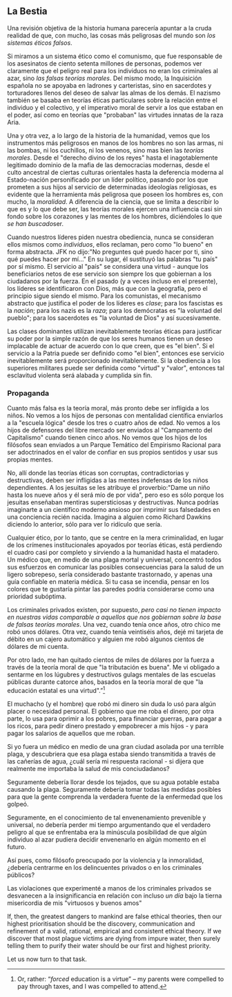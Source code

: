 ## La Bestia

Una revisión objetiva de la historia humana parecería apuntar a la cruda realidad de que, con mucho, las cosas más peligrosas del mundo son *los sistemas éticos falsos*.

Si miramos a un sistema ético como el comunismo, que fue responsable de los asesinatos de ciento setenta millones de personas, podemos ver claramente que el peligro real para los individuos no eran los criminales al azar, sino *las falsas teorías morales*. Del mismo modo, la Inquisición española no se apoyaba en ladrones y carteristas, sino en sacerdotes y torturadores llenos del deseo de salvar las almas de los demás. El nazismo también se basaba en teorías éticas particulares sobre la relación entre el individuo y el colectivo, y el imperativo moral de servir a los que estaban en el poder, así como en teorías que "probaban" las virtudes innatas de la raza Aria.

Una y otra vez, a lo largo de la historia de la humanidad, vemos que los instrumentos más peligrosos en manos de los hombres no son las armas, ni las bombas, ni los cuchillos, ni los venenos, sino mas bien las *teorías morales*. Desde el "derecho divino de los reyes" hasta el inagotablemente legitimado dominio de la mafia de las democracias modernas, desde el culto ancestral de ciertas culturas orientales hasta la deferencia moderna al Estado-nación personificado por un líder político, pasando por los que prometen a sus hijos al servicio de determinadas ideologías religiosas, es evidente que la herramienta más peligrosa que poseen los hombres es, con mucho, la *moralidad*. A diferencia de la ciencia, que se limita a describir lo que es y lo que debe ser, las teorías morales ejercen una influencia casi sin fondo sobre los corazones y las mentes de los hombres, diciéndoles lo que *se han buscado*ser.

Cuando nuestros líderes piden nuestra obediencia, nunca se consideran ellos mismos como *individuos*, ellos reclaman, pero como "lo bueno" en forma abstracta. JFK no dijo:"No preguntes qué puedo hacer por ti, sino qué puedes hacer por mí..." En su lugar, él sustituyó las palabras "tu país" por sí mismo. El servicio al "país" se considera una virtud - aunque los beneficiarios netos de ese servicio son siempre los que gobiernan a los ciudadanos por la fuerza. En el pasado (y a veces incluso en el presente), los líderes se identificaron con Dios, más que con la geografía, pero el principio sigue siendo el mismo. Para los comunistas, el mecanismo abstracto que justifica el poder de los líderes es *clase*; para los fascistas es la *nación*; para los nazis es la *raza*; para los demócratas es "la voluntad del pueblo"; para los sacerdotes es "la voluntad de Dios" y así sucesivamente.

Las clases dominantes utilizan inevitablemente teorías éticas para justificar su poder por la simple razón de que los seres humanos tienen un deseo implacable de actuar de acuerdo con lo que creen, que es "el bien". Si el servicio a la Patria puede ser definido como "el bien", entonces ese servicio inevitablemente será proporcionado inevitablemente. Si la obediencia a los superiores militares puede ser definida como "virtud" y "valor", entonces tal esclavitud violenta será alabada y cumplida sin fin.

### Propaganda

Cuanto más falsa es la teoría moral, más pronto debe ser infligida a los niños. No vemos a los hijos de personas con mentalidad científica enviarlos a la "escuela lógica" desde los tres o cuatro años de edad. No vemos a los hijos de defensores del libre mercado ser enviados al "Campamento del Capitalismo" cuando tienen cinco años. No vemos que los hijos de los filósofos sean enviados a un Parque Temático del Empirismo Racional para ser adoctrinados en el valor de confiar en sus propios sentidos y usar sus propias mentes.

No, allí donde las teorías éticas son corruptas, contradictorias y destructivas, deben ser infligidas a las mentes indefensas de los niños dependientes. A los jesuitas se les atribuye el proverbio:"Dame un niño hasta los nueve años y él será mío de por vida", pero eso es sólo porque los jesuitas enseñaban mentiras supersticiosas y destructivas. Nunca podrías imaginarte a un científico moderno ansioso por imprimir sus falsedades en una conciencia recién nacida. Imagina a alguien como Richard Dawkins diciendo lo anterior, sólo para ver lo ridículo que sería.

Cualquier ético, por lo tanto, que se centre en la mera criminalidad, en lugar de los crímenes institucionales apoyados por teorías éticas, está perdiendo el cuadro casi por completo y sirviendo a la humanidad hasta el matadero. Un médico que, en medio de una plaga mortal y universal, concentró todos sus esfuerzos en comunicar las posibles consecuencias para la salud de un ligero sobrepeso, sería considerado bastante trastornado, y apenas una guía confiable en materia médica. Si tu casa se incendia, pensar en los colores que te gustaría pintar las paredes podría considerarse como una prioridad subóptima.

Los criminales privados existen, por supuesto, *pero casi no tienen impacto en nuestras vidas comparable a aquellos que nos gobiernan sobre la base de falsas teorías morales*. Una vez, cuando tenía once años, otro chico me robó unos dólares. Otra vez, cuando tenía veintiséis años, dejé mi tarjeta de débito en un cajero automático y alguien me robó algunos cientos de dólares de mi cuenta.

Por otro lado, me han quitado cientos de miles de dólares por la fuerza a través de la teoría moral de que "la tributación es buena". Me vi obligado a sentarme en los lúgubres y destructivos gulags mentales de las escuelas públicas durante catorce años, basados en la teoría moral de que "la educación estatal es una virtud".”[^12]

El muchacho (y el hombre) que robó mi dinero sin duda lo usó para algún placer o necesidad personal. El gobierno que me roba el dinero, por otra parte, lo usa para oprimir a los pobres, para financiar guerras, para pagar a los ricos, para pedir dinero prestado y empobrecer a mis hijos - y para pagar los salarios de aquellos que me roban.

Si yo fuera un médico en medio de una gran ciudad asolada por una terrible plaga, y descubriera que esa plaga estaba siendo transmitida a través de las cañerías de agua, ¿cuál sería mi respuesta racional - si dijera que realmente me importaba la salud de mis conciudadanos?

Seguramente debería llorar desde los tejados, que su agua potable estaba causando la plaga. Seguramente debería tomar todas las medidas posibles para que la gente comprenda la verdadera fuente de la enfermedad que los golpeó.

Seguramente, en el conocimiento de tal envenenamiento prevenible y universal, no debería perder mi tiempo argumentando que el verdadero peligro al que se enfrentaba era la minúscula posibilidad de que algún individuo al azar pudiera decidir envenenarlo en algún momento en el futuro.

Así pues, como filósofo preocupado por la violencia y la inmoralidad, ¿debería centrarme en los delincuentes privados o en los criminales públicos?

Las violaciones que experimenté a manos de los criminales privados se desvanecen a la insignificancia en relación con incluso *un día* bajo la tierna misericordia de mis "virtuosos y buenos amos"

If, then, the greatest dangers to mankind are false ethical theories, then our highest prioritisation should be the discovery, communication and refinement of a valid, rational, empirical and consistent ethical theory. If we discover that most plague victims are dying from impure water, then surely telling them to purify their water should be our first and highest priority.

Let us now turn to that task.

[^12]: Or, rather: “*forced* education is a virtue” – my parents were compelled to pay through taxes, and I was compelled to attend.